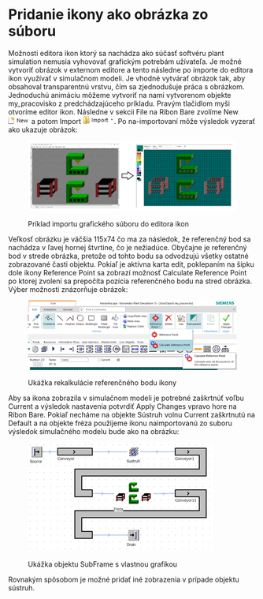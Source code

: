 # Pridanie ikony ako obrázka zo súboru

Možnosti editora ikon ktorý sa nachádza ako súčasť softvéru plant simulation nemusia vyhovovať grafickým potrebám užívateľa. Je možné vytvoriť obrázok v externom editore a tento následne po importe do editora ikon využívať v simulačnom modeli. Je vhodné vytvárať obrázok tak, aby obsahoval transparentnú vrstvu, čím sa zjednodušuje práca s obrázkom. Jednoduchú animáciu môžeme vytvoriť na nami vytvorenom objekte my\_pracovisko z predchádzajúceho príkladu. Pravým tlačidlom myši otvoríme editor ikon. Následne v sekcii File na Ribon Bare zvolíme New ![icon name](../.gitbook/assets/icons/icon_new.png) a potom Import ![icon name](../.gitbook/assets/icons/icon_import.png). Po na-importovaní môže výsledok vyzerať ako ukazuje obrázok:

<figure><img src="../.gitbook/assets/subor_do_editoru.png" alt=""><figcaption><p>Príklad importu grafického súboru do editora ikon</p></figcaption></figure>

Veľkosť obrázku je väčšia 115x74 čo ma za následok, že referenčný bod sa nachádza v ľavej hornej štvrtine, čo je nežiadúce. Obyčajne je referenčný bod v strede obrázka, pretože od tohto bodu sa odvodzujú všetky ostatné zobrazované časti objektu. Pokiaľ je aktívna karta edit, poklepaním na šípku dole ikony Reference Point sa zobrazí možnosť Calculate Reference Point po ktorej zvolení sa prepočíta pozícia referenčného bodu na stred obrázka. Výber možnosti znázorňuje obrázok:

<figure><img src="../.gitbook/assets/ref_point.png" alt=""><figcaption><p>Ukážka rekalkulácie referenčného bodu ikony</p></figcaption></figure>

Aby sa ikona zobrazila v simulačnom modeli je potrebné zaškrtnúť voľbu Current a výsledok nastavenia potvrdiť Apply Changes vpravo hore na Ribon Bare. Pokiaľ necháme na objekte Sústruh volnu Current zaškrtnutú na Default a na objekte fréza použijeme ikonu naimportovanú zo suboru výsledok simulačného modelu bude ako na obrázku:

<figure><img src="../.gitbook/assets/subframe_grafika.png" alt=""><figcaption><p>Ukážka objektu SubFrame s vlastnou grafikou</p></figcaption></figure>

Rovnakým spôsobom je možné pridať iné zobrazenia v prípade objektu sústruh.
